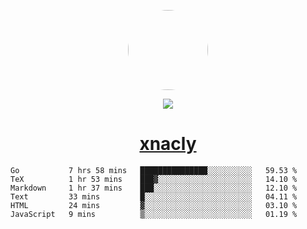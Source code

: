 <p align="center">
  <img style="border-radius: 100px" width="128" height="128" src="https://avatars.githubusercontent.com/u/47723417?v=4"/>
</p>
<p align="center">
  <img src="https://komarev.com/ghpvc/?username=xnacly&&style=flat-square"/>
</p>

<h1 align="center"><a href="https://xnacly.me"> xnacly</a> </h1>

<!--START_SECTION:waka-->

```text
Go           7 hrs 58 mins   ███████████████░░░░░░░░░░   59.53 %
TeX          1 hr 53 mins    ███▓░░░░░░░░░░░░░░░░░░░░░   14.10 %
Markdown     1 hr 37 mins    ███░░░░░░░░░░░░░░░░░░░░░░   12.10 %
Text         33 mins         █░░░░░░░░░░░░░░░░░░░░░░░░   04.11 %
HTML         24 mins         ▓░░░░░░░░░░░░░░░░░░░░░░░░   03.10 %
JavaScript   9 mins          ▒░░░░░░░░░░░░░░░░░░░░░░░░   01.19 %
```

<!--END_SECTION:waka-->
